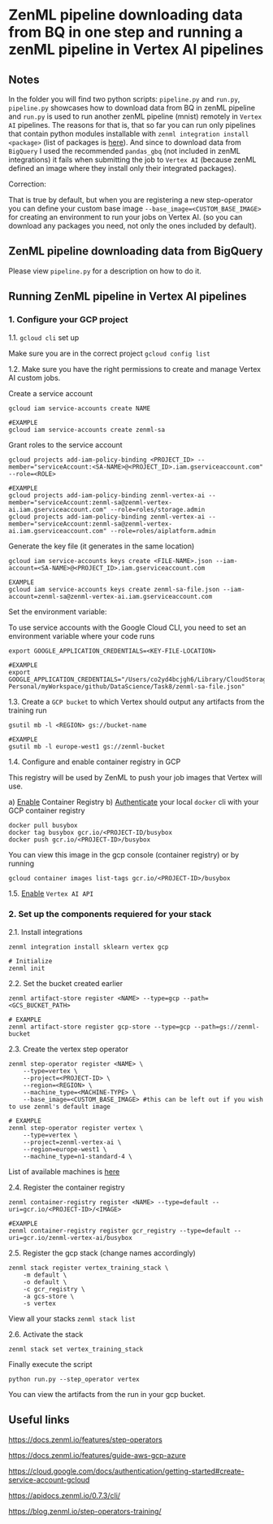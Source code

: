 # ZenML pipeline downloading data from BQ in one step and running a zenML pipeline in Vertex AI pipelines

## Notes
In the folder you will find two python scripts: `pipeline.py` and `run.py`, `pipeline.py` showcases how to download data from BQ in zenML pipeline and 
`run.py` is used to run another zenML pipeline (mnist) remotely in `Vertex AI` pipelines. The reasons for that is, that so far you can run only pipelines
that contain python modules installable with `zenml integration install <package>` (list of packages is [here](https://docs.zenml.io/features/integrations)).
And since to download data from `BigQuery` I used the recommended `pandas_gbq` (not included in zenML integrations) it fails when submitting the job to 
`Vertex AI` (because zenML defined an image where they install only their integrated packages).

Correction:

That is true by default, but when you are registering a new step-operator you can define your custom base image `--base_image=<CUSTOM_BASE_IMAGE>` 
for creating an environment to run your jobs on Vertex AI. (so you can download any packages you need, not only the ones included by default).

## ZenML pipeline downloading data from BigQuery

Please view `pipeline.py` for a description on how to do it.

## Running ZenML pipeline in Vertex AI pipelines

### 1. Configure your GCP project

1.1. `gcloud cli` set up

Make sure you are in the correct project `gcloud config list`

1.2. Make sure you have the right permissions to create and manage Vertex AI custom jobs.

Create a service account
```
gcloud iam service-accounts create NAME

#EXAMPLE
gcloud iam service-accounts create zenml-sa
```
Grant roles to the service account
```
gcloud projects add-iam-policy-binding <PROJECT_ID> --member="serviceAccount:<SA-NAME>@<PROJECT_ID>.iam.gserviceaccount.com" --role=<ROLE>

#EXAMPLE
gcloud projects add-iam-policy-binding zenml-vertex-ai --member="serviceAccount:zenml-sa@zenml-vertex-ai.iam.gserviceaccount.com" --role=roles/storage.admin
gcloud projects add-iam-policy-binding zenml-vertex-ai --member="serviceAccount:zenml-sa@zenml-vertex-ai.iam.gserviceaccount.com" --role=roles/aiplatform.admin
```
Generate the key file (it generates in the same location)
```
gcloud iam service-accounts keys create <FILE-NAME>.json --iam-account=<SA-NAME>@<PROJECT_ID>.iam.gserviceaccount.com

EXAMPLE
gcloud iam service-accounts keys create zenml-sa-file.json --iam-account=zenml-sa@zenml-vertex-ai.iam.gserviceaccount.com
```
Set the environment variable:

To use service accounts with the Google Cloud CLI, you need to set an environment variable where your code runs
```
export GOOGLE_APPLICATION_CREDENTIALS=<KEY-FILE-LOCATION>

#EXAMPLE
export GOOGLE_APPLICATION_CREDENTIALS="/Users/co2yd4bcjgh6/Library/CloudStorage/OneDrive-Personal/myWorkspace/github/DataScience/Task8/zenml-sa-file.json"
```
1.3. Create a `GCP bucket` to which Vertex should output any artifacts from the training run
```
gsutil mb -l <REGION> gs://bucket-name

#EXAMPLE
gsutil mb -l europe-west1 gs://zenml-bucket
```

1.4. Configure and enable container registry in GCP

This registry will be used by ZenML to push your job images that Vertex will use.

a) [Enable](https://cloud.google.com/container-registry/docs) Container Registry
b) [Authenticate](https://cloud.google.com/container-registry/docs/advanced-authentication) your local `docker` cli with your GCP container registry 

```
docker pull busybox
docker tag busybox gcr.io/<PROJECT-ID/busybox
docker push gcr.io/<PROJECT-ID>/busybox
```
You can view this image in the gcp console (container registry) or by running
```
gcloud container images list-tags gcr.io/<PROJECT-ID>/busybox
```

1.5. [Enable](https://console.cloud.google.com/marketplace/product/google/aiplatform.googleapis.com?q=search&referrer=search&project=cloudguru-test-project) `Vertex AI API`

### 2. Set up the components requiered for your stack
2.1. Install integrations
```
zenml integration install sklearn vertex gcp

# Initialize
zenml init
```
2.2. Set the bucket created earlier
```
zenml artifact-store register <NAME> --type=gcp --path=<GCS_BUCKET_PATH>

# EXAMPLE
zenml artifact-store register gcp-store --type=gcp --path=gs://zenml-bucket
```
2.3. Create the vertex step operator
```
zenml step-operator register <NAME> \
    --type=vertex \
    --project=<PROJECT-ID> \
    --region=<REGION> \
    --machine_type=<MACHINE-TYPE> \
    --base_image=<CUSTOM_BASE_IMAGE> #this can be left out if you wish to use zenml's default image

# EXAMPLE
zenml step-operator register vertex \
    --type=vertex \
    --project=zenml-vertex-ai \
    --region=europe-west1 \
    --machine_type=n1-standard-4 \
```
List of available machines is [here](https://cloud.google.com/vertex-ai/docs/training/configure-compute#machine-types)

2.4. Register the container registry
```
zenml container-registry register <NAME> --type=default --uri=gcr.io/<PROJECT-ID>/<IMAGE>

#EXAMPLE
zenml container-registry register gcr_registry --type=default --uri=gcr.io/zenml-vertex-ai/busybox
```
2.5. Register the gcp stack (change names accordingly)
```
zenml stack register vertex_training_stack \
    -m default \
    -o default \
    -c gcr_registry \
    -a gcs-store \
    -s vertex
```
View all your stacks `zenml stack list`

2.6. Activate the stack
```
zenml stack set vertex_training_stack
```

Finally execute the script
```
python run.py --step_operator vertex
```
You can view the artifacts from the run in your gcp bucket.

## Useful links
https://docs.zenml.io/features/step-operators

https://docs.zenml.io/features/guide-aws-gcp-azure

https://cloud.google.com/docs/authentication/getting-started#create-service-account-gcloud

https://apidocs.zenml.io/0.7.3/cli/

https://blog.zenml.io/step-operators-training/
